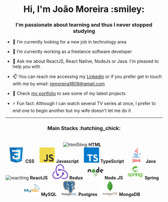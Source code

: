 <h1 align="center">Hi, I'm João Moreira :smiley:</h1>

<h3 align="center">I'm passionate about learning and thus I never stopped studying</h3>
  
- :telescope: I’m currently looking for a new job in technology area
  
- 🌱 I’m currently working as a freelance software developer
  
- 💬 Ask me about ReactJS, React Native, NodeJs or Java. I'm pleased to help you with
  
- 📫 You can reach me accessing my [Linkedin](https://www.linkedin.com/in/joao-moreira-dev/)
or if you prefer get in touch with me by email: jgmoreira1809@gmail.com

- :notebook_with_decorative_cover: Check [my portfolio](https://www.joaomoreira.net/) to see some of my latest projects
  
- ⚡ Fun fact: Although I can watch several TV series at once, I prefer to end one to begin another but my wife doesn't let me do it

<hr>

<h3 align="center">Main Stacks :hatching_chick:</h3>
<br>
<div align="center">
<div>
  <div>
<span>
  <img src="https://cdn.jsdelivr.net/gh/devicons/devicon/icons/html5/html5-original.svg" alt="html5Img" width="50" height="50"/></a>
  <strong>HTML</strong>&nbsp;&nbsp;&nbsp;
</span>
  </div>
<span>
  <img src="https://raw.githubusercontent.com/devicons/devicon/master/icons/css3/css3-original.svg" alt="cssImg" width="50" height="50"/></a>
  <strong>CSS</strong>&nbsp;&nbsp;&nbsp;
</span>
<span>
  <img src="https://raw.githubusercontent.com/devicons/devicon/master/icons/javascript/javascript-original.svg" alt="javascriptImg" width="50" height="50"/></a>
  <strong>Javascript</strong>&nbsp;&nbsp;&nbsp;
</span>
<span>
  <img src="https://raw.githubusercontent.com/devicons/devicon/master/icons/typescript/typescript-original.svg" alt="typescript" width="50" height="50"/></a>
  <strong>TypeScript</strong>&nbsp;&nbsp;&nbsp;
</span>
<span>
  <img src="https://raw.githubusercontent.com/devicons/devicon/master/icons/java/java-original-wordmark.svg" alt="javaImg" width="50" height="50"/></a>  
   <strong>Java</strong>&nbsp;&nbsp;&nbsp;
</span>
<span>
  <img src="https://cdn.jsdelivr.net/gh/devicons/devicon/icons/react/react-original.svg" alt="reactImg" width="50" height="50"/></a>
  <strong>ReactJS</strong>&nbsp;&nbsp;&nbsp;
</span>
<span>
  <img src="https://raw.githubusercontent.com/devicons/devicon/master/icons/redux/redux-original.svg" alt="reduxImg" width="50" height="50"/></a>
  <strong>Redux</strong>&nbsp;&nbsp;&nbsp;
</span>
<span>
  <img src="https://raw.githubusercontent.com/devicons/devicon/master/icons/nodejs/nodejs-original-wordmark.svg" alt="nodejsImg" width="50" height="50"/></a>
  <strong>Node.JS</strong>&nbsp;&nbsp;&nbsp;
</span>
<span>
  <img src="https://raw.githubusercontent.com/devicons/devicon/master/icons/spring/spring-original-wordmark.svg" alt="springImg" width="50" height="50"/></a>
  <strong>Spring</strong>&nbsp;&nbsp;&nbsp;
</span>
<span>
  <img src="https://raw.githubusercontent.com/devicons/devicon/master/icons/mysql/mysql-original-wordmark.svg" alt="mysqlImg" width="50" height="50"/></a>  
   <strong>MySQL</strong>&nbsp;&nbsp;&nbsp;
</span>
<span>
  <img src="https://raw.githubusercontent.com/devicons/devicon/master/icons/postgresql/postgresql-original-wordmark.svg" alt="postgresImg" width="50" height="50"/></a>  
   <strong>Postgres</strong>&nbsp;&nbsp;&nbsp;
</span>
<span>
  <img src="https://raw.githubusercontent.com/devicons/devicon/master/icons/mongodb/mongodb-original-wordmark.svg" alt="mongodbImg" width="50" height="50"/></a>
  <strong>MongoDB</strong>&nbsp;&nbsp;&nbsp;
</span>
</div>
